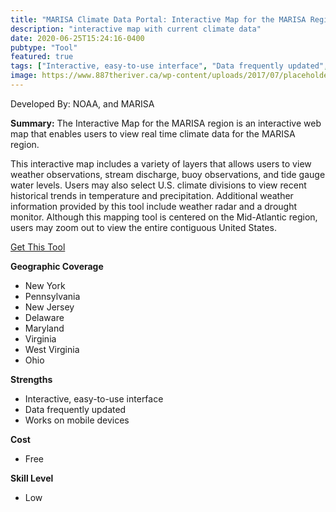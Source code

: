 ```yaml
---
title: "MARISA Climate Data Portal: Interactive Map for the MARISA Region"
description: "interactive map with current climate data"
date: 2020-06-25T15:24:16-0400
pubtype: "Tool"
featured: true
tags: ["Interactive, easy-to-use interface", "Data frequently updated", "Works on mobile devices"]
image: https://www.887theriver.ca/wp-content/uploads/2017/07/placeholder.jpg
---
```

Developed By: NOAA, and MARISA

**Summary:** The Interactive Map for the MARISA region is an interactive web map that enables users to view real time climate data for the MARISA region.

This interactive map includes a variety of layers that allows users to view weather observations, stream discharge, buoy observations, and tide gauge water levels. Users may also select U.S. climate divisions to view recent historical trends in temperature and precipitation. Additional weather information provided by this tool include weather radar and a drought monitor. Although this mapping tool is centered on the Mid-Atlantic region, users may zoom out to view the entire contiguous United States.

<a href="https://www.marisa.psu.edu/map/" target="_blank">Get This Tool</a>

__**Geographic Coverage**__
-  New York
-  Pennsylvania
-  New Jersey
-  Delaware
-  Maryland
-  Virginia
-  West Virginia
-  Ohio

__**Strengths**__
-  Interactive, easy-to-use interface
-  Data frequently updated
-  Works on mobile devices

__**Cost**__
- Free

__**Skill Level**__
- Low
